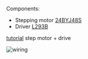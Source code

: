 Components:
- Stepping motor [24BYJ48S](http://www.szcxmotor.com/en/352/65.html)
- Driver [L293B](https://www.st.com/resource/en/datasheet/l293b.pdf)


[tutorial](https://lastminuteengineers.com/stepper-motor-l293d-arduino-tutorial/) step motor + drive

![wiring](https://lastminuteengineers.b-cdn.net/wp-content/uploads/arduino/Wiring-L293D-Motor-Driver-IC-to-28BYJ-48-Stepper-Motor-Arduino.png)